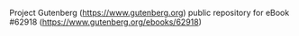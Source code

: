 Project Gutenberg (https://www.gutenberg.org) public repository for
eBook #62918 (https://www.gutenberg.org/ebooks/62918)
